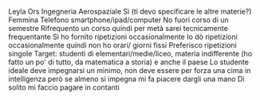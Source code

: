 Leyla Ors
Ingegneria Aerospaziale
Sì (ti devo specificare le altre materie?)
Femmina
Telefono smartphone/ipad/computer
No fuori corso di un semestre
Rifrequento un corso quindi per metà sarei tecnicamente frequentante
Sì ho fornito ripetizioni occasionalmente
Io dò ripetizioni occasionalmente quindi non ho orari/ giorni fissi
Preferisco ripetizioni singole
Target: studenti di elementari/medie/liceo, materia indifferente (ho fatto un po' di tutto, da matematica a storia) e anche il paese
Lo studente ideale deve impegnarsi un minimo, non deve essere per forza una cima in intelligenza però se almeno si impegna mi fa piacere dargli una mano
Di solito mi faccio pagare in contanti
